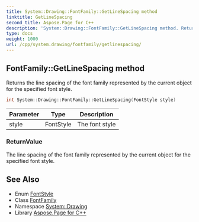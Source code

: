 ```yaml
---
title: System::Drawing::FontFamily::GetLineSpacing method
linktitle: GetLineSpacing
second_title: Aspose.Page for C++
description: 'System::Drawing::FontFamily::GetLineSpacing method. Returns the line spacing of the font family represented by the current object for the specified font style in C++.'
type: docs
weight: 1000
url: /cpp/system.drawing/fontfamily/getlinespacing/
---
```

## FontFamily::GetLineSpacing method


Returns the line spacing of the font family represented by the current object for the specified font style.

```cpp
int System::Drawing::FontFamily::GetLineSpacing(FontStyle style)
```


| Parameter | Type | Description |
| --- | --- | --- |
| style | FontStyle | The font style |

### ReturnValue

The line spacing of the font family represented by the current object for the specified font style.

## See Also

* Enum [FontStyle](../../fontstyle/)
* Class [FontFamily](../)
* Namespace [System::Drawing](../../)
* Library [Aspose.Page for C++](../../../)
